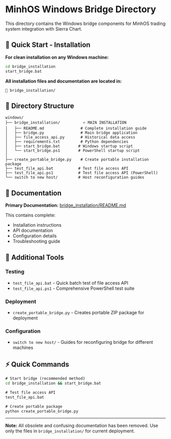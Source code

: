 # MinhOS Windows Bridge Directory

This directory contains the Windows bridge components for MinhOS trading system integration with Sierra Chart.

## 🚀 Quick Start - Installation

**For clean installation on any Windows machine:**

```cmd
cd bridge_installation
start_bridge.bat
```

**All installation files and documentation are located in:**
```
📁 bridge_installation/
```

## 📁 Directory Structure

```
windows/
├── bridge_installation/          ⭐ MAIN INSTALLATION
│   ├── README.md                # Complete installation guide
│   ├── bridge.py                # Main bridge application  
│   ├── file_access_api.py       # Historical data access
│   ├── requirements.txt         # Python dependencies
│   ├── start_bridge.bat        # Windows startup script
│   └── start_bridge.ps1        # PowerShell startup script
│
├── create_portable_bridge.py    # Create portable installation package
├── test_file_api.bat           # Test file access API
├── test_file_api.ps1           # Test file access API (PowerShell)
└── switch to new host/         # Host reconfiguration guides
```

## 📖 Documentation

**Primary Documentation:** [bridge_installation/README.md](bridge_installation/README.md)

This contains complete:
- Installation instructions
- API documentation  
- Configuration details
- Troubleshooting guide

## 🔧 Additional Tools

### Testing
- `test_file_api.bat` - Quick batch test of file access API
- `test_file_api.ps1` - Comprehensive PowerShell test suite

### Deployment
- `create_portable_bridge.py` - Creates portable ZIP package for deployment

### Configuration
- `switch to new host/` - Guides for reconfiguring bridge for different machines

## ⚡ Quick Commands

```cmd
# Start bridge (recommended method)
cd bridge_installation && start_bridge.bat

# Test file access API
test_file_api.bat

# Create portable package
python create_portable_bridge.py
```

---

**Note:** All obsolete and confusing documentation has been removed. Use only the files in `bridge_installation/` for current deployment.